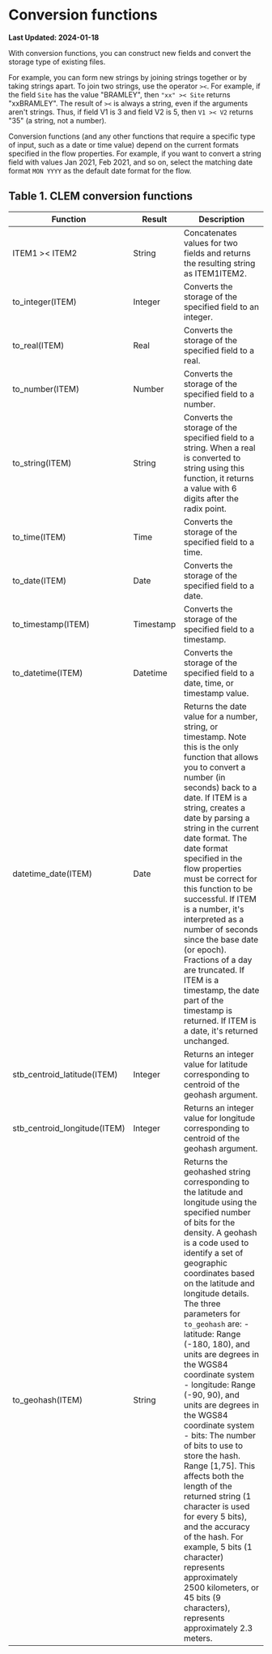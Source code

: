 # Conversion functions

**Last Updated: 2024-01-18**

With conversion functions, you can construct new fields and convert the storage type of existing files.

For example, you can form new strings by joining strings together or by taking strings apart. To join two strings, use the operator `><`. For example, if the field `Site` has the value "BRAMLEY", then `"xx" >< Site` returns "xxBRAMLEY". The result of `><` is always a string, even if the arguments aren't strings. Thus, if field V1 is 3 and field V2 is 5, then `V1 >< V2` returns "35" (a string, not a number).

Conversion functions (and any other functions that require a specific type of input, such as a date or time value) depend on the current formats specified in the flow properties. For example, if you want to convert a string field with values Jan 2021, Feb 2021, and so on, select the matching date format `MON YYYY` as the default date format for the flow.

## Table 1. CLEM conversion functions

| Function                  | Result   | Description                                                                                                                                                                                                                                                                                                   |
|---------------------------|----------|---------------------------------------------------------------------------------------------------------------------------------------------------------------------------------------------------------------------------------------------------------------------------------------------------------------|
| ITEM1 >< ITEM2            | String   | Concatenates values for two fields and returns the resulting string as ITEM1ITEM2.                                                                                                                                                                                                                             |
| to_integer(ITEM)          | Integer  | Converts the storage of the specified field to an integer.                                                                                                                                                                                                                                                     |
| to_real(ITEM)             | Real     | Converts the storage of the specified field to a real.                                                                                                                                                                                                                                                         |
| to_number(ITEM)           | Number   | Converts the storage of the specified field to a number.                                                                                                                                                                                                                                                       |
| to_string(ITEM)           | String   | Converts the storage of the specified field to a string. When a real is converted to string using this function, it returns a value with 6 digits after the radix point.                                                                                                                                       |
| to_time(ITEM)             | Time     | Converts the storage of the specified field to a time.                                                                                                                                                                                                                                                         |
| to_date(ITEM)             | Date     | Converts the storage of the specified field to a date.                                                                                                                                                                                                                                                         |
| to_timestamp(ITEM)        | Timestamp| Converts the storage of the specified field to a timestamp.                                                                                                                                                                                                                                                    |
| to_datetime(ITEM)         | Datetime | Converts the storage of the specified field to a date, time, or timestamp value.                                                                                                                                                                                                                                |
| datetime_date(ITEM)       | Date     | Returns the date value for a number, string, or timestamp. Note this is the only function that allows you to convert a number (in seconds) back to a date. If ITEM is a string, creates a date by parsing a string in the current date format. The date format specified in the flow properties must be correct for this function to be successful. If ITEM is a number, it's interpreted as a number of seconds since the base date (or epoch). Fractions of a day are truncated. If ITEM is a timestamp, the date part of the timestamp is returned. If ITEM is a date, it's returned unchanged. |
| stb_centroid_latitude(ITEM)| Integer | Returns an integer value for latitude corresponding to centroid of the geohash argument.                                                                                                                                                                                                                        |
| stb_centroid_longitude(ITEM)| Integer | Returns an integer value for longitude corresponding to centroid of the geohash argument.                                                                                                                                                                                                                        |
| to_geohash(ITEM)          | String   | Returns the geohashed string corresponding to the latitude and longitude using the specified number of bits for the density. A geohash is a code used to identify a set of geographic coordinates based on the latitude and longitude details. The three parameters for `to_geohash` are: - latitude: Range (-180, 180), and units are degrees in the WGS84 coordinate system - longitude: Range (-90, 90), and units are degrees in the WGS84 coordinate system - bits: The number of bits to use to store the hash. Range [1,75]. This affects both the length of the returned string (1 character is used for every 5 bits), and the accuracy of the hash. For example, 5 bits (1 character) represents approximately 2500 kilometers, or 45 bits (9 characters), represents approximately 2.3 meters. |
